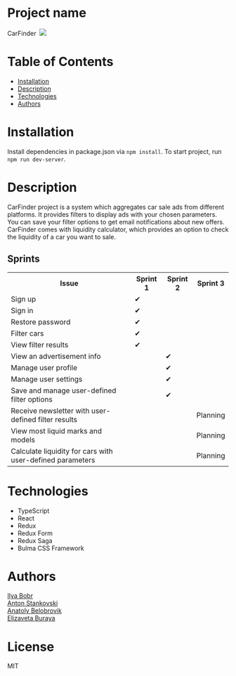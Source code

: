 <h1>Project name</h1>
<p><span>CarFinder</span>&nbsp;
<image src="https://travis-ci.org/CarFinder/CarFinderClient.svg?branch=dev"></p>
<h1>Table of Contents</h1>
<ul>
  <li><a href="#installation">Installation</a></li>
  <li><a href="#description">Description</a></li>
  <li><a href="#technologies">Technologies</a></li>
  <li><a href="#authors">Authors</a></li>
 </ul>
<h1 id="installation">Installation</h1>
<p>Install dependencies in package.json via <code>npm install</code>. To start project, run <code>npm run dev-server</code>.</p>
<h1  id="description">Description</h1>
CarFinder project is a system which aggregates car sale ads from different platforms. It provides filters to display ads with your chosen parameters. You can save your filter options to get email notifications about new offers. CarFinder comes with liquidity calculator, which provides an option to check the liquidity of a car you want to sale.
<table>
  <h2>Sprints</h2>
  <tr>
    <th>Issue</th>
    <th>Sprint 1</th>
    <th>Sprint 2</th>
    <th>Sprint 3</th>
   </tr>
  <tr>
    <td>Sign up</td>
    <td>&#10004;</td>
    <td></td>
    <td></td>
  </tr>
  <tr>
    <td>Sign in</td>
    <td>&#10004;</td>
    <td></td>
    <td></td>
  </tr>
  <tr>
    <td>Restore password</td>
    <td>&#10004;</td>
    <td></td>
    <td></td>
  </tr>
  <tr>
    <td>Filter cars</td>
    <td>&#10004;</td>
    <td></td>
    <td></td>
  </tr>
  <tr>
    <td>View filter results</td>
    <td>&#10004;</td>
    <td></td>
    <td></td>
  </tr>
    <tr>
    <td>View an advertisement info</td>
    <td></td>
    <td>&#10004;</td>
    <td></td>
  </tr>
  </tr>
    <tr>
    <td>Manage user profile</td>
    <td></td>
    <td>&#10004;</td>
    <td></td>
  </tr>
  </tr>
    <tr>
    <td>Manage user settings</td>
    <td></td>
    <td>&#10004;</td>
    <td></td>
  </tr>
  </tr>
    <tr>
    <td>Save and manage user-defined filter options</td>
    <td></td>
    <td>&#10004;</td>
    <td></td>
  </tr>
  </tr>
    <tr>
    <td>Receive newsletter with user-defined filter results</td>
    <td></td>
    <td></td>
    <td>Planning</td>
  </tr>
  </tr>
    <tr>
    <td>View most liquid marks and models</td>
    <td></td>
    <td></td>
    <td>Planning</td>
  </tr>
  </tr>
    <tr>
    <td>Calculate liquidity for cars with user-defined parameters</td>
    <td></td>
    <td></td>
    <td>Planning</td>
  </tr>
 </table>
<h1  id="technologies">Technologies</h1>
<ul>
  <li>TypeScript</li>
  <li>React</li>
  <li>Redux</li>
  <li>Redux Form</li>
  <li>Redux Saga</li>
  <li>Bulma CSS Framework</li>
 </ul>
<h1  id="authors">Authors</h1>
<a href="https://github.com/BobriK502">Ilya Bobr</a><br>
<a href="https://github.com/StankAnt">Anton Stankovski</a><br>
<a href="https://github.com/AnatolyBelobrovik">Anatoly Belobrovik</a><br>
<a href="https://github.com/ElizavetaBuraya">Elizaveta Buraya</a>
<h1>License</h1>
MIT
